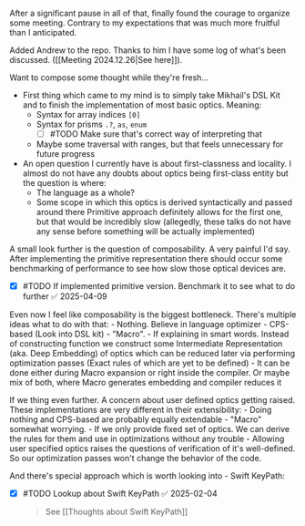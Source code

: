 After a significant pause in all of that, finally found the courage to organize some meeting. Contrary to my expectations that was much more fruitful than I anticipated.

Added Andrew to the repo. Thanks to him I have some log of what's been discussed. ([[Meeting 2024.12.26|See here]]).

Want to compose some thought while they're fresh...
- First thing which came to my mind is to simply take Mikhail's DSL Kit and to finish the implementation of most basic optics. Meaning: 
	- Syntax for array indices `[0]`
	- Syntax for prisms `.?`, `as`, `enum`
	  - [ ] #TODO Make sure that's correct way of interpreting that
	- Maybe some traversal with ranges, but that feels unnecessary for future progress
- An open question I currently have is about first-classness and locality. I almost do not have any doubts about optics being first-class entity but the question is where:
	- The language as a whole?
	- Some scope in which this optics is derived syntactically and passed around there
  Primitive approach definitely allows for the first one, but that would be incredibly slow (allegedly, these talks do not have any sense before something will be actually implemented)

A small look further is the question of composability. A very painful I'd say. After implementing the primitive representation there should occur some benchmarking of performance to see how slow those optical devices are.
- [x] #TODO If implemented primitive version. Benchmark it to see what to do further ✅ 2025-04-09

Even now I feel like composability is the biggest bottleneck. There's multiple ideas what to do with that:
	- Nothing. Believe in language optimizer
	- CPS-based (Look into DSL kit)
	- "Macro".
		- If explaining in smart words. Instead of constructing function we construct some Intermediate Representation (aka. Deep Embedding) of optics which can be reduced later via performing optimization passes (Exact rules of which are yet to be defined)
		- It can be done either during Macro expansion or right inside the compiler. Or maybe mix of both, where Macro generates embedding and compiler reduces it

If we thing even further. A concern about user defined optics getting raised. These implementations are very different in their extensibility:
	- Doing nothing and CPS-based are probably equally extendable
	- "Macro" somewhat worrying. 
		- If we only provide fixed set of optics. We can derive the rules for them and use in optimizations without any trouble
		- Allowing user specified optics raises the questions of verification of it's well-defined. So our optimization passes won't change the behavior of the code.

And there's special approach which is worth looking into - Swift KeyPath:
- [x] #TODO Lookup about Swift KeyPath ✅ 2025-02-04
	> See [[Thoughts about Swift KeyPath]]